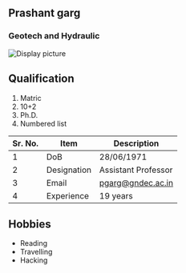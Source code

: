 
## Prashant garg

### Geotech and Hydraulic

![Display picture](Photos/SS.png)

## Qualification

1. Matric 
2. 10+2
3. Ph.D.
4. Numbered list

| Sr. No. | Item        | Description     |
| ------- | ----------- | --------------- |
| 1       | DoB         | 28/06/1971    |
| 2       | Designation | Assistant Professor       |
| 3       | Email       | pgarg@gndec.ac.in |
| 4       | Experience  | 19 years         |

## Hobbies

- Reading
- Travelling
- Hacking

